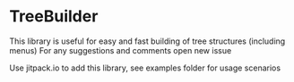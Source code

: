 # TreeBuilder
This library is useful for easy and fast building of tree structures (including menus)
For any suggestions and comments open new issue


Use jitpack.io to add this library, see examples folder for usage scenarios



